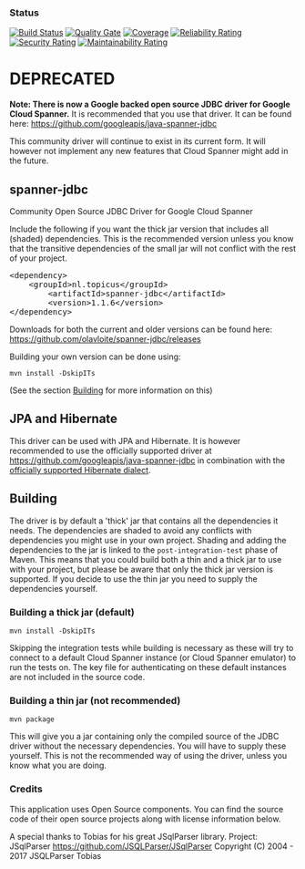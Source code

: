 ### Status
[![Build Status](https://travis-ci.org/olavloite/spanner-jdbc.svg?branch=master)](https://travis-ci.org/olavloite/spanner-jdbc)
[![Quality Gate](https://sonarcloud.io/api/project_badges/measure?project=nl.topicus%3Aspanner-jdbc&metric=alert_status)](https://sonarcloud.io/dashboard/index/nl.topicus%3Aspanner-jdbc)
[![Coverage](https://sonarcloud.io/api/project_badges/measure?project=nl.topicus%3Aspanner-jdbc&metric=coverage)](https://sonarcloud.io/dashboard/index/nl.topicus%3Aspanner-jdbc)
[![Reliability Rating](https://sonarcloud.io/api/project_badges/measure?project=nl.topicus%3Aspanner-jdbc&metric=reliability_rating)](https://sonarcloud.io/dashboard/index/nl.topicus%3Aspanner-jdbc)
[![Security Rating](https://sonarcloud.io/api/project_badges/measure?project=nl.topicus%3Aspanner-jdbc&metric=security_rating)](https://sonarcloud.io/dashboard/index/nl.topicus%3Aspanner-jdbc)
[![Maintainability Rating](https://sonarcloud.io/api/project_badges/measure?project=nl.topicus%3Aspanner-jdbc&metric=sqale_rating)](https://sonarcloud.io/dashboard/index/nl.topicus%3Aspanner-jdbc)

# DEPRECATED

**Note: There is now a Google backed open source JDBC driver for Google Cloud Spanner.**
It is recommended that you use that driver. It can be found here: https://github.com/googleapis/java-spanner-jdbc

This community driver will continue to exist in its current form. It will however not implement any new features that Cloud Spanner might add in the future.

## spanner-jdbc
Community Open Source JDBC Driver for Google Cloud Spanner

Include the following if you want the thick jar version that includes all (shaded) dependencies. This is the recommended version unless you know that the transitive dependencies of the small jar will not conflict with the rest of your project.

<div class="highlight highlight-text-xml"><pre>
&lt;<span class="pl-ent">dependency</span>&gt;
 	&lt;<span class="pl-ent">groupId</span>&gt;nl.topicus&lt;/<span class="pl-ent">groupId</span>&gt;
    	&lt;<span class="pl-ent">artifactId</span>&gt;spanner-jdbc&lt;/<span class="pl-ent">artifactId</span>&gt;
    	&lt;<span class="pl-ent">version</span>&gt;1.1.6&lt;/<span class="pl-ent">version</span>&gt;
&lt;/<span class="pl-ent">dependency</span>&gt;
</pre></div>

Downloads for both the current and older versions can be found here: https://github.com/olavloite/spanner-jdbc/releases

Building your own version can be done using:

`mvn install -DskipITs`

(See the section [Building](#building) for more information on this)

## JPA and Hibernate
This driver can be used with JPA and Hibernate. It is however recommended to use the officially supported driver at https://github.com/googleapis/java-spanner-jdbc in combination with the [officially supported Hibernate dialect](https://github.com/GoogleCloudPlatform/google-cloud-spanner-hibernate).

## Building
The driver is by default a 'thick' jar that contains all the dependencies it needs. The dependencies are shaded to avoid any conflicts with dependencies you might use in your own project. Shading and adding the dependencies to the jar is linked to the `post-integration-test` phase of Maven. This means that you could build both a thin and a thick jar to use with your project, but please be aware that only the thick jar version is supported. If you decide to use the thin jar you need to supply the dependencies yourself.

### Building a thick jar (default)

`mvn install -DskipITs`

Skipping the integration tests while building is necessary as these will try to connect to a default Cloud Spanner instance (or Cloud Spanner emulator) to run the tests on. The key file for authenticating on these default instances are not included in the source code.

### Building a thin jar (not recommended)

`mvn package`

This will give you a jar containing only the compiled source of the JDBC driver without the necessary dependencies. You will have to supply these yourself. This is not the recommended way of using the driver, unless you know what you are doing.


### Credits
This application uses Open Source components. You can find the source code of their open source projects along with license information below.

A special thanks to Tobias for his great JSqlParser library.
Project: JSqlParser https://github.com/JSQLParser/JSqlParser 
Copyright (C) 2004 - 2017 JSQLParser Tobias
